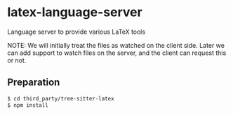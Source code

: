 # latex-language-server
Language server to provide various LaTeX tools

NOTE: We will initially treat the files as watched on the client side. Later we can add support to watch files on the server, and the client can request this or not.


## Preparation

```bash
$ cd third_party/tree-sitter-latex
$ npm install
```
